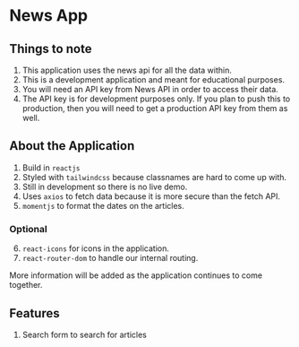 # News App

## Things to note

1. This application uses the news api for all the data within.
2. This is a development application and meant for educational purposes.
3. You will need an API key from News API in order to access their data.
4. The API key is for development purposes only. If you plan to push this to production, then you will need to get a production API key from them as well.

## About the Application

1. Build in `reactjs`
2. Styled with `tailwindcss` because classnames are hard to come up with.
3. Still in development so there is no live demo.
4. Uses `axios` to fetch data because it is more secure than the fetch API.
5. `momentjs` to format the dates on the articles.

### Optional

6. `react-icons` for icons in the application.
7. `react-router-dom` to handle our internal routing.

More information will be added as the application continues to come together.

## Features

1. Search form to search for articles
